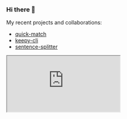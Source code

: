 ### Hi there 👋

<!--
**alainrk/alainrk** is a ✨ _special_ ✨ repository because its `README.md` (this file) appears on your GitHub profile.

Here are some ideas to get you started:

- 🔭 I’m currently working on ...
- 🌱 I’m currently learning ...
- 👯 I’m looking to collaborate on ...
- 🤔 I’m looking for help with ...
- 💬 Ask me about ...
- 📫 How to reach me: ...
- 😄 Pronouns: ...
- ⚡ Fun fact: ...

Github language stats:
<img align="center" src="https://github-readme-stats.anuraghazra1.vercel.app/api/top-langs/?username=alainrk&layout=compact&theme=material-palenight" />
-->

My recent projects and collaborations:

- [quick-match](https://github.com/alainrk/quick-match)
- [keepy-cli](https://github.com/Eomm/keepy-cli)
- [sentence-splitter](https://github.com/alainrk/sentence-splitter) 

<iframe src="https://github.com/alainrk" title="Recursive me"></iframe>
